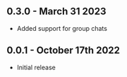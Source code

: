 ## 0.3.0 - March 31 2023

- Added support for group chats

## 0.0.1 - October 17th 2022

- Initial release

